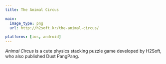 ```yaml
---
title: The Animal Circus

main:
  image_type: png
  url: http://h2soft.kr/the-animal-circus/

platforms: [ios, android]
---
```

*Animal Circus* is a cute physics stacking puzzle game developed by H2Soft, who also published Dust PangPang.